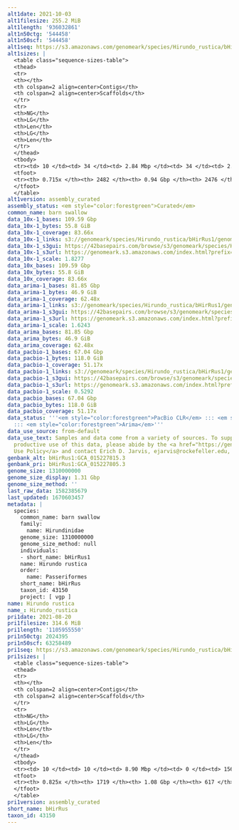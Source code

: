 ```yaml
---
alt1date: 2021-10-03
alt1filesize: 255.2 MiB
alt1length: '936032861'
alt1n50ctg: '544458'
alt1n50scf: '544458'
alt1seq: https://s3.amazonaws.com/genomeark/species/Hirundo_rustica/bHirRus1/assembly_curated/bHirRus1.alt.cur.20211003.fasta.gz
alt1sizes: |
  <table class="sequence-sizes-table">
  <thead>
  <tr>
  <th></th>
  <th colspan=2 align=center>Contigs</th>
  <th colspan=2 align=center>Scaffolds</th>
  </tr>
  <tr>
  <th>NG</th>
  <th>LG</th>
  <th>Len</th>
  <th>LG</th>
  <th>Len</th>
  </tr>
  </thead>
  <tbody>
  <tr><td> 10 </td><td> 34 </td><td> 2.84 Mbp </td><td> 34 </td><td> 2.84 Mbp </td></tr><tr><td> 20 </td><td> 93 </td><td> 1.78 Mbp </td><td> 93 </td><td> 1.78 Mbp </td></tr><tr><td> 30 </td><td> 183 </td><td> 1.19 Mbp </td><td> 183 </td><td> 1.19 Mbp </td></tr><tr><td> 40 </td><td> 312 </td><td> 0.84 Mbp </td><td> 312 </td><td> 0.84 Mbp </td></tr><tr style="background-color:#cccccc;"><td> 50 </td><td> 507 </td><td> 0.54 Mbp </td><td> 507 </td><td> 0.54 Mbp </td></tr><tr><td> 60 </td><td> 838 </td><td> 280.63 Kbp </td><td> 838 </td><td> 280.63 Kbp </td></tr><tr><td> 70 </td><td> 1851 </td><td> 52.09 Kbp </td><td> 1850 </td><td> 52.42 Kbp </td></tr><tr><td> 80 </td><td> 0 </td><td>  </td><td> 0 </td><td>  </td></tr><tr><td> 90 </td><td> 0 </td><td>  </td><td> 0 </td><td>  </td></tr><tr><td> 100 </td><td> 0 </td><td>  </td><td> 0 </td><td>  </td></tr></tbody>
  <tfoot>
  <tr><th> 0.715x </th><th> 2482 </th><th> 0.94 Gbp </th><th> 2476 </th><th> 0.94 Gbp </th></tr>
  </tfoot>
  </table>
alt1version: assembly_curated
assembly_status: <em style="color:forestgreen">Curated</em>
common_name: barn swallow
data_10x-1_bases: 109.59 Gbp
data_10x-1_bytes: 55.8 GiB
data_10x-1_coverage: 83.66x
data_10x-1_links: s3://genomeark/species/Hirundo_rustica/bHirRus1/genomic_data/10x/<br>
data_10x-1_s3gui: https://42basepairs.com/browse/s3/genomeark/species/Hirundo_rustica/bHirRus1/genomic_data/10x/
data_10x-1_s3url: https://genomeark.s3.amazonaws.com/index.html?prefix=species/Hirundo_rustica/bHirRus1/genomic_data/10x/
data_10x-1_scale: 1.8277
data_10x_bases: 109.59 Gbp
data_10x_bytes: 55.8 GiB
data_10x_coverage: 83.66x
data_arima-1_bases: 81.85 Gbp
data_arima-1_bytes: 46.9 GiB
data_arima-1_coverage: 62.48x
data_arima-1_links: s3://genomeark/species/Hirundo_rustica/bHirRus1/genomic_data/arima/<br>
data_arima-1_s3gui: https://42basepairs.com/browse/s3/genomeark/species/Hirundo_rustica/bHirRus1/genomic_data/arima/
data_arima-1_s3url: https://genomeark.s3.amazonaws.com/index.html?prefix=species/Hirundo_rustica/bHirRus1/genomic_data/arima/
data_arima-1_scale: 1.6243
data_arima_bases: 81.85 Gbp
data_arima_bytes: 46.9 GiB
data_arima_coverage: 62.48x
data_pacbio-1_bases: 67.04 Gbp
data_pacbio-1_bytes: 118.0 GiB
data_pacbio-1_coverage: 51.17x
data_pacbio-1_links: s3://genomeark/species/Hirundo_rustica/bHirRus1/genomic_data/pacbio/<br>
data_pacbio-1_s3gui: https://42basepairs.com/browse/s3/genomeark/species/Hirundo_rustica/bHirRus1/genomic_data/pacbio/
data_pacbio-1_s3url: https://genomeark.s3.amazonaws.com/index.html?prefix=species/Hirundo_rustica/bHirRus1/genomic_data/pacbio/
data_pacbio-1_scale: 0.5292
data_pacbio_bases: 67.04 Gbp
data_pacbio_bytes: 118.0 GiB
data_pacbio_coverage: 51.17x
data_status: '''<em style="color:forestgreen">PacBio CLR</em> ::: <em style="color:forestgreen">10x</em>
  ::: <em style="color:forestgreen">Arima</em>'''
data_use_source: from-default
data_use_text: Samples and data come from a variety of sources. To support fair and
  productive use of this data, please abide by the <a href="https://genome10k.soe.ucsc.edu/data-use-policies/">Data
  Use Policy</a> and contact Erich D. Jarvis, ejarvis@rockefeller.edu, with any questions.
genbank_alt: bHirRus1:GCA_015227815.3
genbank_pri: bHirRus1:GCA_015227805.3
genome_size: 1310000000
genome_size_display: 1.31 Gbp
genome_size_method: ''
last_raw_data: 1582385679
last_updated: 1670603457
metadata: |
  species:
    common_name: barn swallow
    family:
      name: Hirundinidae
    genome_size: 1310000000
    genome_size_method: null
    individuals:
    - short_name: bHirRus1
    name: Hirundo rustica
    order:
      name: Passeriformes
    short_name: bHirRus
    taxon_id: 43150
    project: [ vgp ]
name: Hirundo rustica
name_: Hirundo_rustica
pri1date: 2021-08-20
pri1filesize: 314.6 MiB
pri1length: '1105955550'
pri1n50ctg: 2024395
pri1n50scf: 63258489
pri1seq: https://s3.amazonaws.com/genomeark/species/Hirundo_rustica/bHirRus1/assembly_curated/bHirRus1.pri.cur.20210820.fasta.gz
pri1sizes: |
  <table class="sequence-sizes-table">
  <thead>
  <tr>
  <th></th>
  <th colspan=2 align=center>Contigs</th>
  <th colspan=2 align=center>Scaffolds</th>
  </tr>
  <tr>
  <th>NG</th>
  <th>LG</th>
  <th>Len</th>
  <th>LG</th>
  <th>Len</th>
  </tr>
  </thead>
  <tbody>
  <tr><td> 10 </td><td> 10 </td><td> 8.90 Mbp </td><td> 0 </td><td> 156.04 Mbp </td></tr><tr><td> 20 </td><td> 28 </td><td> 6.24 Mbp </td><td> 1 </td><td> 119.02 Mbp </td></tr><tr><td> 30 </td><td> 55 </td><td> 4.02 Mbp </td><td> 3 </td><td> 90.13 Mbp </td></tr><tr><td> 40 </td><td> 94 </td><td> 2.89 Mbp </td><td> 4 </td><td> 76.19 Mbp </td></tr><tr style="background-color:#cccccc;"><td> 50 </td><td> 147 </td><td style="background-color:#88ff88;"> 2.02 Mbp </td><td> 6 </td><td style="background-color:#88ff88;"> 63.26 Mbp </td></tr><tr><td> 60 </td><td> 228 </td><td> 1.29 Mbp </td><td> 9 </td><td> 31.70 Mbp </td></tr><tr><td> 70 </td><td> 375 </td><td> 0.61 Mbp </td><td> 14 </td><td> 20.27 Mbp </td></tr><tr><td> 80 </td><td> 814 </td><td> 111.01 Kbp </td><td> 25 </td><td> 6.84 Mbp </td></tr><tr><td> 90 </td><td> 0 </td><td>  </td><td> 0 </td><td>  </td></tr><tr><td> 100 </td><td> 0 </td><td>  </td><td> 0 </td><td>  </td></tr></tbody>
  <tfoot>
  <tr><th> 0.825x </th><th> 1719 </th><th> 1.08 Gbp </th><th> 617 </th><th> 1.11 Gbp </th></tr>
  </tfoot>
  </table>
pri1version: assembly_curated
short_name: bHirRus
taxon_id: 43150
---
```

